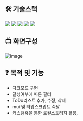 ## 🛠 기술스택

<img src="https://img.shields.io/badge/HTML5-E34F26?style=for-the-badge&logo=html5&logoColor=white"> <img src="https://img.shields.io/badge/CSS3-1572B6?style=for-the-badge&logo=css3&logoColor=white">
<img src="https://img.shields.io/badge/typescript-3178C6?style=for-the-badge&logo=html5&logoColor=white"> <img  src="https://img.shields.io/badge/React-61DAFB?style=for-the-badge&logo=react&logoColor=white"> 
<img  src="https://img.shields.io/badge/mui-007FFF?style=for-the-badge&logo=react&logoColor=white"> 

## 📺 화면구성

![image](https://github.com/peeChulchul/s_movie/assets/144536397/4347555f-39ed-476e-be79-9791d72f7f8f)



## ❓ 목적 및 기능

- 다크모드 구현
- 달성여부에 따른 필터
- ToDo리스트 추가, 수정, 삭제
- mui 및 타입스크립트 숙달
- 커스텀훅을 통한 로컬스토리지 활용,


